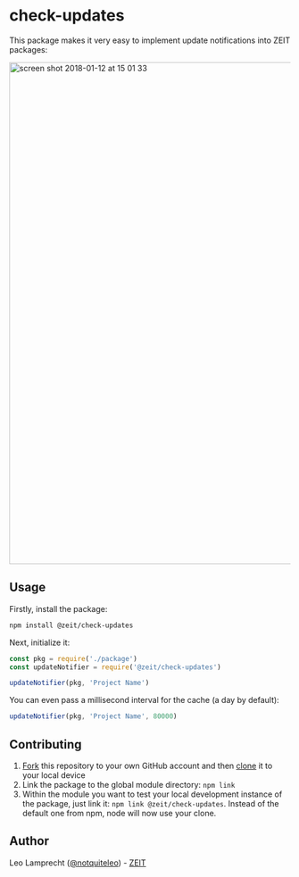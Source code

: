 # check-updates

This package makes it very easy to implement update notifications into ZEIT packages:

<img width="900" alt="screen shot 2018-01-12 at 15 01 33" src="https://user-images.githubusercontent.com/6170607/34878177-8b2aa826-f7a9-11e7-90df-2c3c7f02a774.png">

## Usage

Firstly, install the package:

```bash
npm install @zeit/check-updates
```

Next, initialize it:

```js
const pkg = require('./package')
const updateNotifier = require('@zeit/check-updates')

updateNotifier(pkg, 'Project Name')
```

You can even pass a millisecond interval for the cache (a day by default):

```js
updateNotifier(pkg, 'Project Name', 80000)
```

## Contributing

1. [Fork](https://help.github.com/articles/fork-a-repo/) this repository to your own GitHub account and then [clone](https://help.github.com/articles/cloning-a-repository/) it to your local device
2. Link the package to the global module directory: `npm link`
3. Within the module you want to test your local development instance of the package, just link it: `npm link @zeit/check-updates`. Instead of the default one from npm, node will now use your clone.

## Author

Leo Lamprecht ([@notquiteleo](https://twitter.com/notquiteleo)) - [ZEIT](https://zeit.co)

